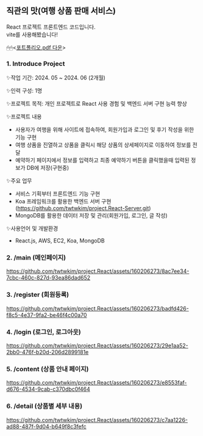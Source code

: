 ## 직관의 맛(여행 상품 판매 서비스)

React 프로젝트 프론트엔드 코드입니다.  
vite를 사용해봤습니다!

🖱🖱<[포트폴리오.pdf 다운](https://github.com/user-attachments/files/15910524/default.pdf)>

### 1. Introduce Project

✨작업 기간: 2024. 05 ~ 2024. 06 (2개월)

✨인력 구성: 1명

✨프로젝트 목적: 개인 프로젝트로 React 사용 경험 및 백엔드 서버 구현 능력 향상

✨프로젝트 내용
- 사용자가 여행을 위해 사이트에 접속하여, 회원가입과 로그인 및 후기 작성을 위한 기능 구현
- 여행 상품을 진열하고 상품을 클릭시 해당 상품의 상세페이지로 이동하여 정보를 전달
- 예약하기 페이지에서 정보를 입력하고 최종 예약하기 버튼을 클릭했을때 입력된 정보가 DB에 저장(구현중)

✨주요 업무
- 서비스 기획부터 프론트엔드 기능 구현
- Koa 프레임워크를 활용한 백엔드 서버 구현(https://github.com/twtwkim/project.React-Server.git)
- MongoDB를 활용한 데이터 저장 및 관리(회원가입, 로그인, 글 작성)
  
✨사용언어 및 개발환경
- React.js, AWS, EC2, Koa, MongoDB

### 2. /main (메인페이지)
https://github.com/twtwkim/project.React/assets/160206273/8ac7ee34-7cbc-460c-827d-93ea86dad652

### 3. /register (회원등록)
https://github.com/twtwkim/project.React/assets/160206273/badfd426-f8c5-4e37-9fa2-be46f4c00a70

### 4. /login (로그인, 로그아웃)
https://github.com/twtwkim/project.React/assets/160206273/29e1aa52-2bb0-476f-b20d-206d2899181e

### 5. /content (상품 안내 페이지)
https://github.com/twtwkim/project.React/assets/160206273/e8553faf-d676-4534-9cab-c370dbc0f464

### 6. /detail (상품별 세부 내용)
https://github.com/twtwkim/project.React/assets/160206273/c7aa1226-ad88-487f-9d04-b649f8c3fefc
